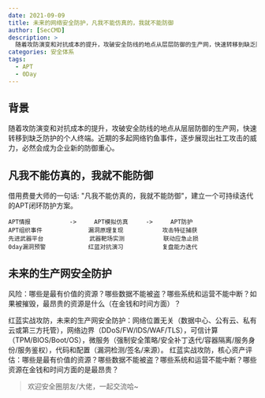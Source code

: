 ```yaml
---
date: 2021-09-09
title: 未来的网络安全防护，凡我不能仿真的，我就不能防御
author: [SecCMD]
description: >
  随着攻防演变和对抗成本的提升，攻破安全防线的地点从层层防御的生产网，快速转移到缺乏防护的个人终端。近期的多起网络钓鱼事件，逐步展现出社工攻击的威力，必然会成为企业新的防御重心。
categories: 安全体系
tags:
  - APT
  - 0Day
---
```


## 背景

随着攻防演变和对抗成本的提升，攻破安全防线的地点从层层防御的生产网，快速转移到缺乏防护的个人终端。近期的多起网络钓鱼事件，逐步展现出社工攻击的威力，必然会成为企业新的防御重心。

## 凡我不能仿真的，我就不能防御
借用费曼大师的一句话: "凡我不能仿真的，我就不能防御"，建立一个可持续迭代的APT闭环防护方案。

```
APT情报           ->     APT模拟仿真     ->     APT防护
APT组织事件             漏洞原理复现           攻击特征捕获
先进武器平台             武器靶场实测           联动应急止损
0day漏洞预警            红蓝对抗演习           复盘能力迭代
```

## 未来的生产网安全防护

风险：哪些是最有价值的资源？哪些数据不能被盗？哪些系统和运营不能中断？如果被摧毁，最昂贵的资源是什么（在金钱和时间方面）？

红蓝实战攻防，未来的生产网安全防护：网络位置无关（数据中心、公有云、私有云或第三方托管），网络边界（DDoS/FW/IDS/WAF/TLS），可信计算（TPM/BIOS/Boot/OS），微服务（强制安全策略/安全补丁迭代/容器隔离/服务身份/服务鉴权），代码和配置（漏洞检测/签名/来源）。
红蓝实战攻防，核心资产评估：哪些是最有价值的资源？哪些数据不能被盗？哪些系统和运营不能中断？哪些资源在金钱和时间方面的是最昂贵？

> 欢迎安全圈朋友/大佬，一起交流哈~
